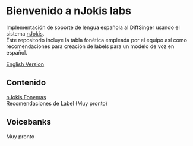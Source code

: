 # Bienvenido a nJokis labs

Implementación de soporte de lengua española al DiffSinger usando el sistema [nJokis](https://github.com/oneno-ren/fonemas-njokis). </br>
Este repositorio incluye la tabla fonética empleada por el equipo así como recomendaciones para creación de labels para un modelo de voz en español. 

[English Version](README_EN.md)

## Contenido
[nJokis Fonemas](nJokis_fonemas.md)</br>
Recomendaciones de Label (Muy pronto)

## Voicebanks
Muy pronto
